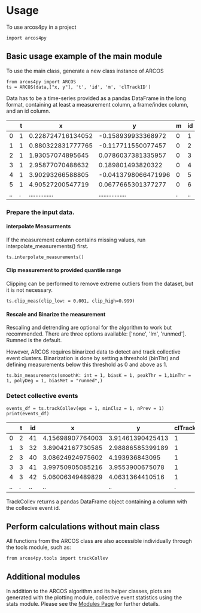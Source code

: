 # Usage

To use arcos4py in a project

```
import arcos4py
```

## Basic usage example of the main module

To use the main class, generate a new class instance of ARCOS

```
from arcos4py import ARCOS
ts = ARCOS(data,["x, y"], 't', 'id', 'm', 'clTrackID')
```
Data has to be a time-series provided as a pandas DataFrame in the long format, containing at least a measurement column, a frame/index column, and an id column.

|    | t | x                  | y                   | m | id | Position |
|----|---|--------------------|---------------------|---|----|----------|
| 0  | 1 | 0.228724716134052  | -0.158939933368972  | 0 | 1  | 0        |
| 1  | 1 | 0.880322831777765  | -0.117711550077457  | 0 | 2  | 0        |
| 2  | 1 | 1.93057074895645   | 0.0786037381335957  | 0 | 3  | 0        |
| 3  | 1 | 2.95877070488632   | 0.189801493820322   | 0 | 4  | 0        |
| 4  | 1 | 3.90293266588805   | -0.0413798066471996 | 0 | 5  | 0        |
| 5  | 1 | 4.90527200547719   | 0.0677665301377277  | 0 | 6  | 0        |
| .. | . | ...............    | .................   | . | .. | .        |

### Prepare the input data.

#### interpolate Measurments
If the measurement column contains missing values, run interpolate_measurements() first.

```
ts.interpolate_measurements()

```

#### Clip measurement to provided quantile range

Clipping can be performed to remove extreme outliers from the dataset, but it is not necessary.

```
ts.clip_meas(clip_low: = 0.001, clip_high=0.999)
```

#### Rescale and Binarize the measurement

Rescaling and detrending are optional for the algorithm to work but recommended. There are three options available: ['none', 'lm', 'runmed']. Rumned is the default.

However, ARCOS requires binarized data to detect and track collective event clusters. Binarization is done by setting a threshold (binThr) and defining measurements below this threshold as 0 and above as 1.

```
ts.bin_measurements(smoothK: int = 1, biasK = 1, peakThr = 1,binThr = 1, polyDeg = 1, biasMet = "runmed",)

```

### Detect collective events

```
events_df = ts.trackCollev(eps = 1, minClsz = 1, nPrev = 1)
print(events_df)
```
|    | t | id | x                | y                | clTrackID | m | Position |
|----|---|----|------------------|------------------|-----------|---|----------|
| 0  | 2 | 41 | 4.15698907764003 | 3.91461390425413 | 1         | 1 | 0        |
| 1  | 3 | 32 | 3.89042167730585 | 2.98886585399189 | 1         | 1 | 0        |
| 2  | 3 | 40 | 3.08624924975602 | 4.193936843095   | 1         | 1 | 0        |
| 3  | 3 | 41 | 3.99750905085216 | 3.9553900675078  | 1         | 1 | 0        |
| 4  | 3 | 42 | 5.06006349489829 | 4.0631364410516  | 1         | 1 | 0        |
| .. | . | .. | ..               | ..               | .         | . | .        |


TrackCollev returns a pandas DataFrame object containing a column with the collecive event id.

## Perform calculations without main class

All functions from the ARCOS class are also accessible individually through the tools module, such as:

```
from arcos4py.tools import trackCollev

```

## Additional modules

In addition to the ARCOS algorithm and its helper classes, plots are generated with the plotting module, collective event statistics using the stats module.
Please see the [Modules Page](api.md) for further details.
